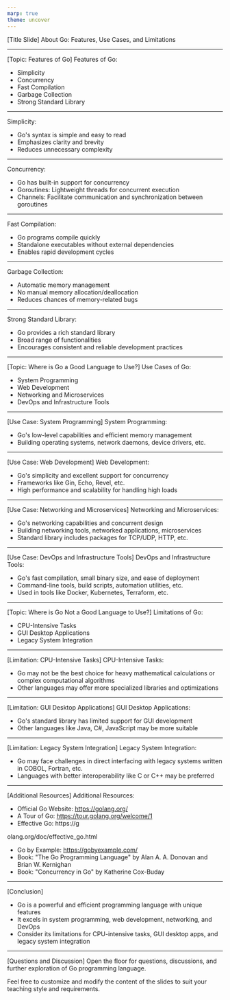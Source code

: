 ```yaml
---
marp: true
theme: uncover
---
```

[Title Slide]
About Go: Features, Use Cases, and Limitations

---
[Topic: Features of Go]
Features of Go:
- Simplicity
- Concurrency
- Fast Compilation
- Garbage Collection
- Strong Standard Library

---
Simplicity:
- Go's syntax is simple and easy to read
- Emphasizes clarity and brevity
- Reduces unnecessary complexity

---
Concurrency:
- Go has built-in support for concurrency
- Goroutines: Lightweight threads for concurrent execution
- Channels: Facilitate communication and synchronization between goroutines

---
Fast Compilation:
- Go programs compile quickly
- Standalone executables without external dependencies
- Enables rapid development cycles

---
Garbage Collection:
- Automatic memory management
- No manual memory allocation/deallocation
- Reduces chances of memory-related bugs

---
Strong Standard Library:
- Go provides a rich standard library
- Broad range of functionalities
- Encourages consistent and reliable development practices

---
[Topic: Where is Go a Good Language to Use?]
Use Cases of Go:
- System Programming
- Web Development
- Networking and Microservices
- DevOps and Infrastructure Tools

---
[Use Case: System Programming]
System Programming:
- Go's low-level capabilities and efficient memory management
- Building operating systems, network daemons, device drivers, etc.

---
[Use Case: Web Development]
Web Development:
- Go's simplicity and excellent support for concurrency
- Frameworks like Gin, Echo, Revel, etc.
- High performance and scalability for handling high loads

---
[Use Case: Networking and Microservices]
Networking and Microservices:
- Go's networking capabilities and concurrent design
- Building networking tools, networked applications, microservices
- Standard library includes packages for TCP/UDP, HTTP, etc.

---
[Use Case: DevOps and Infrastructure Tools]
DevOps and Infrastructure Tools:
- Go's fast compilation, small binary size, and ease of deployment
- Command-line tools, build scripts, automation utilities, etc.
- Used in tools like Docker, Kubernetes, Terraform, etc.

---
[Topic: Where is Go Not a Good Language to Use?]
Limitations of Go:
- CPU-Intensive Tasks
- GUI Desktop Applications
- Legacy System Integration

---
[Limitation: CPU-Intensive Tasks]
CPU-Intensive Tasks:
- Go may not be the best choice for heavy mathematical calculations or complex computational algorithms
- Other languages may offer more specialized libraries and optimizations

---
[Limitation: GUI Desktop Applications]
GUI Desktop Applications:
- Go's standard library has limited support for GUI development
- Other languages like Java, C#, JavaScript may be more suitable

---
[Limitation: Legacy System Integration]
Legacy System Integration:
- Go may face challenges in direct interfacing with legacy systems written in COBOL, Fortran, etc.
- Languages with better interoperability like C or C++ may be preferred

---
[Additional Resources]
Additional Resources:
- Official Go Website: https://golang.org/
- A Tour of Go: https://tour.golang.org/welcome/1
- Effective Go: https://g

olang.org/doc/effective_go.html
- Go by Example: https://gobyexample.com/
- Book: "The Go Programming Language" by Alan A. A. Donovan and Brian W. Kernighan
- Book: "Concurrency in Go" by Katherine Cox-Buday

---
[Conclusion]
- Go is a powerful and efficient programming language with unique features
- It excels in system programming, web development, networking, and DevOps
- Consider its limitations for CPU-intensive tasks, GUI desktop apps, and legacy system integration

---
[Questions and Discussion]
Open the floor for questions, discussions, and further exploration of Go programming language.

Feel free to customize and modify the content of the slides to suit your teaching style and requirements.